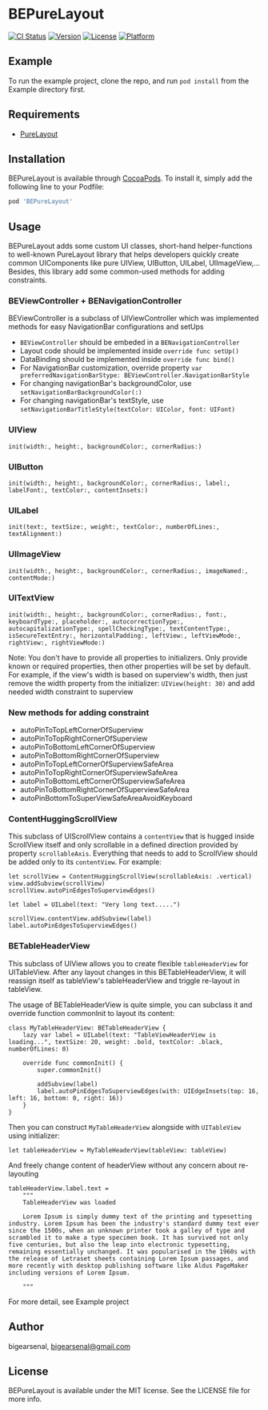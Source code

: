 # BEPureLayout

[![CI Status](https://img.shields.io/travis/bigearsenal/BEPureLayout.svg?style=flat)](https://travis-ci.org/bigearsenal/BEPureLayout)
[![Version](https://img.shields.io/cocoapods/v/BEPureLayout.svg?style=flat)](https://cocoapods.org/pods/BEPureLayout)
[![License](https://img.shields.io/cocoapods/l/BEPureLayout.svg?style=flat)](https://cocoapods.org/pods/BEPureLayout)
[![Platform](https://img.shields.io/cocoapods/p/BEPureLayout.svg?style=flat)](https://cocoapods.org/pods/BEPureLayout)

## Example

To run the example project, clone the repo, and run `pod install` from the Example directory first.

## Requirements

- [PureLayout](https://github.com/PureLayout/PureLayout)

## Installation

BEPureLayout is available through [CocoaPods](https://cocoapods.org). To install
it, simply add the following line to your Podfile:

```ruby
pod 'BEPureLayout'
```
## Usage

BEPureLayout adds some custom UI classes, short-hand helper-functions to well-known PureLayout library that helps developers quickly create common UIComponents like pure UIView, UIButton, UILabel, UIImageView,... Besides, this library add some common-used methods for adding constraints.

### BEViewController + BENavigationController
BEViewController is a subclass of UIViewController which was implemented methods for easy NavigationBar configurations and setUps
- `BEViewController` should be embeded in a `BENavigationController`
- Layout code should be implemented inside `override func setUp()`
- DataBinding should be implemented inside `override func bind()`
- For NavigationBar customization, override property `var preferredNavigationBarStype: BEViewController.NavigationBarStyle`
- For changing navigationBar's backgroundColor, use `setNavigationBarBackgroundColor(:)`
- For changing navigationBar's textStyle, use `setNavigationBarTitleStyle(textColor: UIColor, font: UIFont)`

### UIView
```
init(width:, height:, backgroundColor:, cornerRadius:)
```
### UIButton
```
init(width:, height:, backgroundColor:, cornerRadius:, label:, labelFont:, textColor:, contentInsets:)
```
### UILabel
```
init(text:, textSize:, weight:, textColor:, numberOfLines:, textAlignment:)
```
### UIImageView
```
init(width:, height:, backgroundColor:, cornerRadius:, imageNamed:, contentMode:)
```
### UITextView
```
init(width:, height:, backgroundColor:, cornerRadius:, font:, keyboardType:, placeholder:, autocorrectionType:, autocapitalizationType:, spellCheckingType:, textContentType:, isSecureTextEntry:, horizontalPadding:, leftView:, leftViewMode:, rightView:, rightViewMode:)
```
Note: You don't have to provide all properties to initializers. Only provide known or required properties, then other properties will be set by default. For example, if the view's width is based on superview's width, then just remove the width property from the initializer: `UIView(height: 30)` and add needed width constraint to superview

### New methods for adding constraint
- autoPinToTopLeftCornerOfSuperview
- autoPinToTopRightCornerOfSuperview
- autoPinToBottomLeftCornerOfSuperview
- autoPinToBottomRightCornerOfSuperview
- autoPinToTopLeftCornerOfSuperviewSafeArea
- autoPinToTopRightCornerOfSuperviewSafeArea
- autoPinToBottomLeftCornerOfSuperviewSafeArea
- autoPinToBottomRightCornerOfSuperviewSafeArea
- autoPinBottomToSuperViewSafeAreaAvoidKeyboard

### ContentHuggingScrollView
This subclass of UIScrollView contains a `contentView` that is hugged inside ScrollView itself and only scrollable in a defined direction provided by property `scrollableAxis`.
Everything that needs to add to ScrollView should be added only to its `contentView`.
For example:
```
let scrollView = ContentHuggingScrollView(scrollableAxis: .vertical)
view.addSubview(scrollView)
scrollView.autoPinEdgesToSuperviewEdges()

let label = UILabel(text: "Very long text.....")

scrollView.contentView.addSubview(label)
label.autoPinEdgesToSuperviewEdges()
```

### BETableHeaderView
This subclass of UIView allows you to create flexible `tableHeaderView` for UITableView. After any layout changes in this BETableHeaderView, it will reassign itself as tableView's tableHeaderView and triggle re-layout in tableView. 

The usage of BETableHeaderView is quite simple, you can subclass it and override function commonInit to layout its content:
```
class MyTableHeaderView: BETableHeaderView {
    lazy var label = UILabel(text: "TableViewHeaderView is loading...", textSize: 20, weight: .bold, textColor: .black, numberOfLines: 0)
    
    override func commonInit() {
        super.commonInit()
        
        addSubview(label)
        label.autoPinEdgesToSuperviewEdges(with: UIEdgeInsets(top: 16, left: 16, bottom: 0, right: 16))
    }
}
```
Then you can construct `MyTableHeaderView` alongside with `UITableView` using initializer:
```
let tableHeaderView = MyTableHeaderView(tableView: tableView)
```

And freely change content of headerView without any concern about re-layouting
```
tableHeaderView.label.text =
    """
    TableHeaderView was loaded

    Lorem Ipsum is simply dummy text of the printing and typesetting industry. Lorem Ipsum has been the industry's standard dummy text ever since the 1500s, when an unknown printer took a galley of type and scrambled it to make a type specimen book. It has survived not only five centuries, but also the leap into electronic typesetting, remaining essentially unchanged. It was popularised in the 1960s with the release of Letraset sheets containing Lorem Ipsum passages, and more recently with desktop publishing software like Aldus PageMaker including versions of Lorem Ipsum.

    """
```

For more detail, see Example project

## Author

bigearsenal, bigearsenal@gmail.com

## License

BEPureLayout is available under the MIT license. See the LICENSE file for more info.
